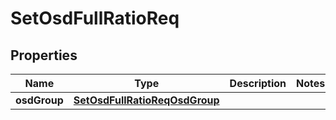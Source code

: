 # SetOsdFullRatioReq

## Properties
Name | Type | Description | Notes
------------ | ------------- | ------------- | -------------
**osdGroup** | [**SetOsdFullRatioReqOsdGroup**](SetOsdFullRatioReqOsdGroup.md) |  | 
